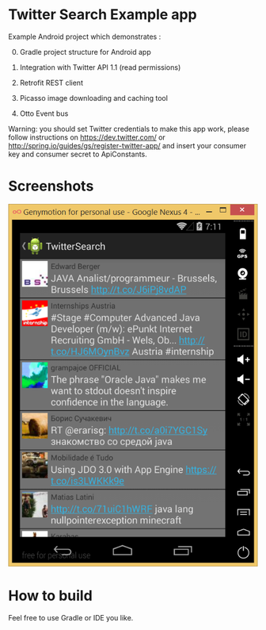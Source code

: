 Twitter Search Example app
===========

Example Android project which demonstrates :

0) Gradle project structure for Android app

1) Integration with Twitter API 1.1 (read permissions)

2) Retrofit REST client

3) Picasso image downloading and caching tool

4) Otto Event bus

Warning: you should set Twitter credentials to make this app work,
please follow instructions on https://dev.twitter.com/ or http://spring.io/guides/gs/register-twitter-app/ and insert your consumer key and consumer secret to ApiConstants.

Screenshots
========
![Screenshot](/screenshots/screen-tw.png?raw=true "Twitter search results example")

How to build
========
Feel free to use Gradle or IDE you like.